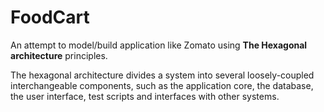# FoodCart

An attempt to model/build application like Zomato using **The Hexagonal architecture** principles.


The hexagonal architecture divides a system into several loosely-coupled interchangeable components, such as the application core, the database, the user interface, test scripts and interfaces with other systems.
